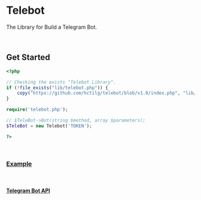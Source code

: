 # Telebot

The Library for Build a Telegram Bot.

<br>

## Get Started

<!-- sudo apt-get install php-curl -->

```php
<?php

// Checking the exists "Telebot Library".
if (!file_exists("lib/telebot.php")) {
    copy("https://github.com/hctilg/telebot/blob/v1.0/index.php", "lib/telebot.php");
}

require('telebot.php');

// $TeleBot->Bot(string $method, array $parameters);
$TeleBot = new Telebot('TOKEN');

?>
```

<br>

### [Example](Example.md)

<br>

#### [Telegram Bot API](https://core.telegram.org/bots/api)